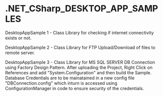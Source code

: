 # .NET_CSharp_DESKTOP_APP_SAMPLES

DesktopAppSample 1 - Class Library for checking if internet connectivity exists or not.

DesktopAppSample 2 - Class Library for FTP Upload/Download of files to remote server.

DesktopAppSample 3 - Class Library for MS SQL SERVER DB Connection using Factory Design Pattern. After uploading the Project, Right Click on References and add "System.Configuration" and then build the Sample. Database Credentials are to be mainatained in a new config file "DBConnection.config" which inturn is accessed using ConfigurationManager in code to ensure security of the credentials.
